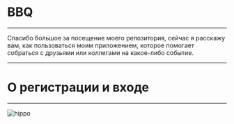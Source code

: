 # BBQ
____
Спасибо большое за посещение моего репозитория, сейчас я расскажу вам, как пользоваться моим приложением, которое помогает собраться с друзьями или коллегами на какое-либо событие.
____

# О регистрации и входе
____
![hippo](https://s6.gifyu.com/images/2021-07-06_16-25-29.gif)

